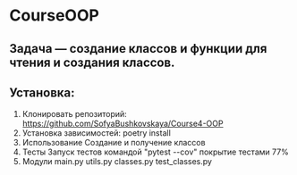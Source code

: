 # CourseOOP
## Задача — создание классов и функции для чтения и создания классов.
## Установка:
1. Клонировать репозиторий:
https://github.com/SofyaBushkovskaya/Course4-OOP
2. Установка зависимостей:
poetry install
3. Использование
Создание и получение классов
4. Тесты
Запуск тестов командой "pytest --cov"
покрытие тестами 77%
5. Модули
main.py
utils.py
classes.py
test_classes.py